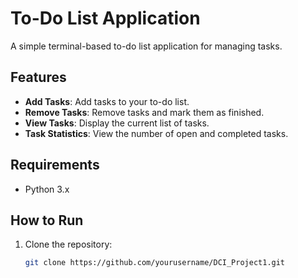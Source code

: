 # To-Do List Application

A simple terminal-based to-do list application for managing tasks.

## Features
- **Add Tasks**: Add tasks to your to-do list.
- **Remove Tasks**: Remove tasks and mark them as finished.
- **View Tasks**: Display the current list of tasks.
- **Task Statistics**: View the number of open and completed tasks.

## Requirements
- Python 3.x

## How to Run
1. Clone the repository:
   ```bash
   git clone https://github.com/yourusername/DCI_Project1.git
